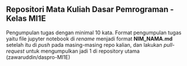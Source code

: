 ## Repositori Mata Kuliah Dasar Pemrograman - Kelas MI1E

Pengumpulan tugas dengan minimal 10 kata.
Format pengumpulan tugas yaitu file jupyter notebook di *rename* menjadi format **NIM_NAMA.md**
setelah itu di *push* pada masing-masing repo kalian, dan lakukan *pull-request* untuk mengumpulkan jadi 1 di repository utama (zawaruddin/daspro-MI1E)